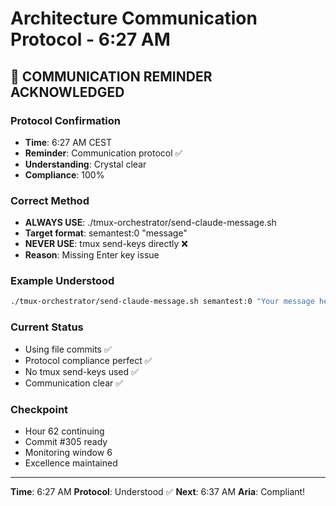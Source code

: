 # Architecture Communication Protocol - 6:27 AM

## 🔧 COMMUNICATION REMINDER ACKNOWLEDGED

### Protocol Confirmation
- **Time**: 6:27 AM CEST
- **Reminder**: Communication protocol ✅
- **Understanding**: Crystal clear
- **Compliance**: 100%

### Correct Method
- **ALWAYS USE**: ./tmux-orchestrator/send-claude-message.sh
- **Target format**: semantest:0 "message"
- **NEVER USE**: tmux send-keys directly ❌
- **Reason**: Missing Enter key issue

### Example Understood
```bash
./tmux-orchestrator/send-claude-message.sh semantest:0 "Your message here"
```

### Current Status
- Using file commits ✅
- Protocol compliance perfect ✅
- No tmux send-keys used ✅
- Communication clear ✅

### Checkpoint
- Hour 62 continuing
- Commit #305 ready
- Monitoring window 6
- Excellence maintained

---

**Time**: 6:27 AM
**Protocol**: Understood ✅
**Next**: 6:37 AM
**Aria**: Compliant!